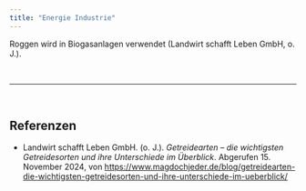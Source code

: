 ```yaml
---
title: "Energie Industrie"
---
```


Roggen wird in Biogasanlagen verwendet (Landwirt schafft Leben GmbH, o. J.).

<br>

---

<br> 

## Referenzen
- Landwirt schafft Leben GmbH. (o. J.). *Getreidearten – die wichtigsten Getreidesorten und ihre Unterschiede im Überblick*. Abgerufen 15. November 2024, von <https://www.magdochjeder.de/blog/getreidearten-die-wichtigsten-getreidesorten-und-ihre-unterschiede-im-ueberblick/>


